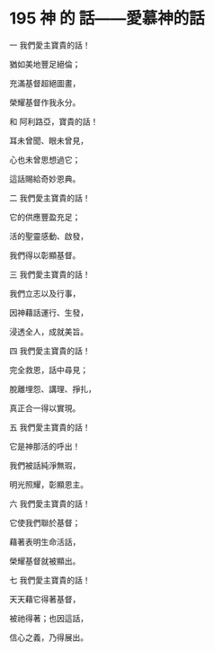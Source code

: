 # 195 神 的 話——愛慕神的話

一 我們愛主寶貴的話！

猶如美地豐足絕倫；

充滿基督超絕圖畫，

榮耀基督作我永分。

和 阿利路亞，寶貴的話！

耳未曾聞、眼未曾見，

心也未曾思想過它；

這話賜給奇妙恩典。

二 我們愛主寶貴的話！

它的供應豐盈充足；

活的聖靈感動、啟發，

我們得以彰顯基督。

三 我們愛主寶貴的話！

我們立志以及行事，

因神藉話運行、生發，

浸透全人，成就美旨。

四 我們愛主寶貴的話！

完全救恩，話中尋見；

脫離埋怨、講理、掙扎，

真正合一得以實現。

五 我們愛主寶貴的話！

它是神那活的呼出！

我們被話純淨無瑕，

明光照耀，彰顯恩主。

六 我們愛主寶貴的話！

它使我們聯於基督；

藉著表明生命活話，

榮耀基督就被顯出。

七 我們愛主寶貴的話！

天天藉它得著基督，

被祂得著；也因這話，

信心之義，乃得展出。

